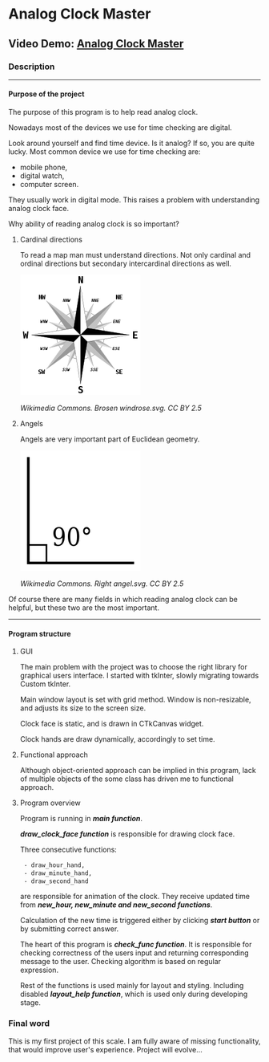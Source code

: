 
# Analog Clock Master

## Video Demo:  [Analog Clock Master](https://www.youtube.com/watch?v=y2SL9oEw5NQ)

### Description

___

#### Purpose of the project

The purpose of this program is to help read analog clock.

Nowadays most of the devices we use for time checking are digital.

Look around yourself and find time device. Is it analog? If so, you are quite lucky. Most common device we use for time checking are:

- mobile phone,
- digital watch,
- computer screen.

They usually work in digital mode. This raises a problem with understanding analog clock face.

Why ability of reading analog clock is so important?

1. Cardinal directions

    To read a map man must understand directions. Not only cardinal and ordinal directions but secondary intercardinal directions as well.

    ![Compass](readme/rose.png)

    *Wikimedia Commons. Brosen windrose.svg. CC BY 2.5*

2. Angels

    Angels are very important part of Euclidean geometry.

    ![Right angel](readme/angel.png)

    *Wikimedia Commons. Right angel.svg. CC BY 2.5*

Of course there are many fields in which reading analog clock can be helpful, but these two are the most important.

___

#### Program structure

1. GUI

    The main problem with the project was to choose the right library for graphical users interface. I started with tkInter, slowly migrating towards Custom tkInter.

    Main window layout is set with grid method. Window is non-resizable, and adjusts its size to the screen size.

    Clock face is static, and is drawn in CTkCanvas widget.

    Clock hands are draw dynamically, accordingly to set time.

2. Functional approach

    Although object-oriented approach can be implied in this program, lack of multiple objects of the some class has driven me to functional approach.

3. Program overview

    Program is running in ***main function***.

    ***draw_clock_face function*** is responsible for drawing clock face.

    Three consecutive functions:

        - draw_hour_hand,
        - draw_minute_hand,
        - draw_second_hand

    are responsible for animation of the clock. They receive updated time from ***new_hour, new_minute and new_second functions***.

    Calculation of the new time is triggered either by clicking ***start button*** or by submitting correct answer.

    The heart of this program is ***check_func function***. It is responsible for checking correctness of the users input and returning corresponding message to the user.
    Checking algorithm is based on regular expression.

    Rest of the functions is used mainly for layout and styling. Including disabled ***layout_help function***, which is used only during developing stage.

### Final word

This is my first project of this scale. I am fully aware of missing functionality, that would improve user's experience. Project will evolve...
